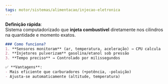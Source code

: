 ```yaml
---
tags: motor/sistemas/alimentacao/injecao-eletronica
---
```

**Definição rápida**:  
Sistema computadorizado que **injeta combustível** diretamente nos cilindros na quantidade e momento exatos.  

```markdown
### Como funciona?  
1. **Sensores monitoram** (ar, temperatura, aceleração) → CPU calcula  
2. **Injetores pulverizam** gasolina/etanol sob pressão  
3. **Tempo preciso** → Controlado por milissegundos  

✅ **Vantagens**:  
- Mais eficiente que carburadores (+potência, -poluição)  
- Ajusta-se automaticamente (altitude, temperatura)
```

